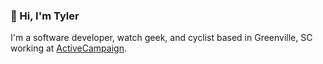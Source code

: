 ### 👋 Hi, I'm Tyler

I'm a software developer, watch geek, and cyclist based in Greenville, SC working at [ActiveCampaign](https://activecampaign.com).
